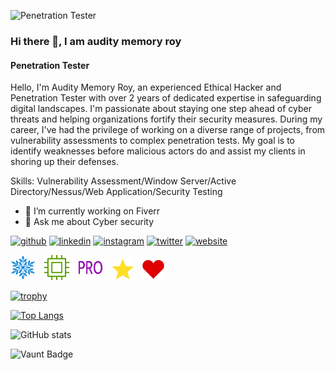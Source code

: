 ![Penetration Tester](https://pbs.twimg.com/profile_banners/1387756745964101640/1694541951/1080x360)

### Hi there 👋, I am audity memory roy
#### Penetration Tester


Hello, I'm Audity Memory Roy, an experienced Ethical Hacker and Penetration Tester with over 2 years of dedicated expertise in safeguarding digital landscapes. I'm passionate about staying one step ahead of cyber threats and helping organizations fortify their security measures.
During my career, I've had the privilege of working on a diverse range of projects, from vulnerability assessments to complex penetration tests. My goal is to identify weaknesses before malicious actors do and assist my clients in shoring up their defenses.

Skills: Vulnerability Assessment/Window Server/Active Directory/Nessus/Web Application/Security Testing

- 🔭 I’m currently working on Fiverr 
- 💬 Ask me about Cyber security 


[<img src='https://cdn.jsdelivr.net/npm/simple-icons@3.0.1/icons/github.svg' alt='github' height='40'>](https://github.com/https://github.com/AudityMemoryRoy)  [<img src='https://cdn.jsdelivr.net/npm/simple-icons@3.0.1/icons/linkedin.svg' alt='linkedin' height='40'>](https://www.linkedin.com/in/https://www.linkedin.com/in/audity-memory-roy//)  [<img src='https://cdn.jsdelivr.net/npm/simple-icons@3.0.1/icons/instagram.svg' alt='instagram' height='40'>](https://www.instagram.com/https://www.instagram.com/audity_roy_?igsh=MXVwZXZ3OTlneWhjbw==/)  [<img src='https://cdn.jsdelivr.net/npm/simple-icons@3.0.1/icons/twitter.svg' alt='twitter' height='40'>](https://twitter.com/https://twitter.com/AudityMemory)  [<img src='https://cdn.jsdelivr.net/npm/simple-icons@3.0.1/icons/icloud.svg' alt='website' height='40'>](https://royaudity544.wixsite.com/audity-roy)  

<a href='https://archiveprogram.github.com/'><img src='https://raw.githubusercontent.com/acervenky/animated-github-badges/master/assets/acbadge.gif' width='40' height='40'></a> <a href='https://docs.github.com/en/developers'><img src='https://raw.githubusercontent.com/acervenky/animated-github-badges/master/assets/devbadge.gif' width='40' height='40'></a> <a href='https://github.com/pricing'><img src='https://raw.githubusercontent.com/acervenky/animated-github-badges/master/assets/pro.gif' width='40' height='40'></a> <a href='https://stars.github.com/'><img src='https://raw.githubusercontent.com/acervenky/animated-github-badges/master/assets/starbadge.gif' width='35' height='35'></a> <a href='https://docs.github.com/en/github/supporting-the-open-source-community-with-github-sponsors'><img src='https://raw.githubusercontent.com/acervenky/animated-github-badges/master/assets/sponsorbadge.gif' width='35' height='35'></a> 

[![trophy](https://github-profile-trophy.vercel.app/?username=https://github.com/AudityMemoryRoy)](https://github.com/ryo-ma/github-profile-trophy)

[![Top Langs](https://github-readme-stats.vercel.app/api/top-langs/?username=https://github.com/AudityMemoryRoy)](https://github.com/anuraghazra/github-readme-stats)

![GitHub stats](https://github-readme-stats.vercel.app/api?username=https://github.com/AudityMemoryRoy&show_icons=true)  

![Vaunt Badge](https://api.vaunt.dev/v1/github/entities/https://github.com/AudityMemoryRoy/contributions?format=svg&private=false)  

